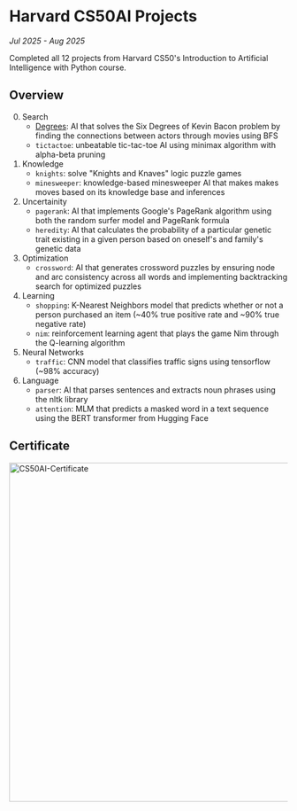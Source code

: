 # Harvard CS50AI Projects
*Jul 2025 - Aug 2025*

Completed all 12 projects from Harvard CS50's Introduction to Artificial Intelligence with Python course.

## Overview
0. Search
   - [Degrees](./degrees/): AI that solves the Six Degrees of Kevin Bacon problem by finding the connections between actors through movies using BFS
   - `tictactoe`: unbeatable tic-tac-toe AI using minimax algorithm with alpha-beta pruning
1. Knowledge
   - `knights`: solve "Knights and Knaves" logic puzzle games
   - `minesweeper`: knowledge-based minesweeper AI that makes makes moves based on its knowledge base and inferences
2. Uncertainity
   - `pagerank`: AI that implements Google's PageRank algorithm using both the random surfer model and PageRank formula
   - `heredity`: AI that calculates the probability of a particular genetic trait existing in a given person based on oneself's and family's genetic data
3. Optimization
   - `crossword`: AI that generates crossword puzzles by ensuring node and arc consistency across all words and implementing backtracking search for optimized puzzles
4. Learning
   - `shopping`: K-Nearest Neighbors model that predicts whether or not a person purchased an item (~40% true positive rate and ~90% true negative rate)
   - `nim`: reinforcement learning agent that plays the game Nim through the Q-learning algorithm
5. Neural Networks
   - `traffic`: CNN model that classifies traffic signs using tensorflow (~98% accuracy)
6. Language
   - `parser`: AI that parses sentences and extracts noun phrases using the nltk library
   - `attention`: MLM that predicts a masked word in a text sequence using the BERT transformer from Hugging Face

## Certificate
<img width="792" height="612" alt="CS50AI-Certificate" src="https://github.com/user-attachments/assets/63895b9d-c378-4ff9-8eae-ec56fc8187cb" />

